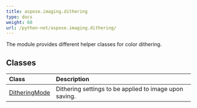```yaml
---
title: aspose.imaging.dithering
type: docs
weight: 60
url: /python-net/aspose.imaging.dithering/
---
```



The module provides different helper classes for color dithering.

## **Classes**
|**Class**|**Description**|
| :- | :- |
|[DitheringMode](/imaging/python-net/aspose.imaging.dithering/ditheringmode/)|Dithering settings to be applied to image upon saving.|
